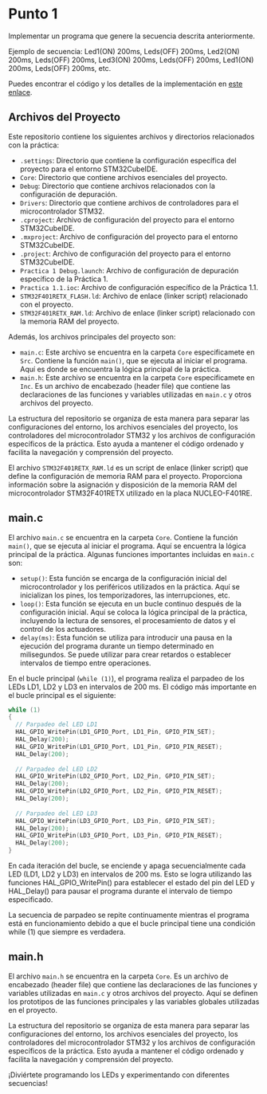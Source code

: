 # Punto 1

Implementar un programa que genere la secuencia descrita anteriormente.

Ejemplo de secuencia: Led1(ON) 200ms, Leds(OFF) 200ms, Led2(ON) 200ms, Leds(OFF) 200ms, Led3(ON) 200ms, Leds(OFF) 200ms, Led1(ON) 200ms, Leds(OFF) 200ms, etc.

Puedes encontrar el código y los detalles de la implementación en [este enlace](https://github.com/Kzamudioq/PdM_workspace/tree/main/Practica%201/Practica%201.1).

## Archivos del Proyecto

Este repositorio contiene los siguientes archivos y directorios relacionados con la práctica:

- `.settings`: Directorio que contiene la configuración específica del proyecto para el entorno STM32CubeIDE.
- `Core`: Directorio que contiene archivos esenciales del proyecto.
- `Debug`: Directorio que contiene archivos relacionados con la configuración de depuración.
- `Drivers`: Directorio que contiene archivos de controladores para el microcontrolador STM32.
- `.cproject`: Archivo de configuración del proyecto para el entorno STM32CubeIDE.
- `.mxproject`: Archivo de configuración del proyecto para el entorno STM32CubeIDE.
- `.project`: Archivo de configuración del proyecto para el entorno STM32CubeIDE.
- `Practica 1 Debug.launch`: Archivo de configuración de depuración específico de la Práctica 1.
- `Practica 1.1.ioc`: Archivo de configuración específico de la Práctica 1.1.
- `STM32F401RETX_FLASH.ld`: Archivo de enlace (linker script) relacionado con el proyecto.
- `STM32F401RETX_RAM.ld`: Archivo de enlace (linker script) relacionado con la memoria RAM del proyecto.

Además, los archivos principales del proyecto son:

- `main.c`: Este archivo se encuentra en la carpeta `Core` especificamete en `Src`. Contiene la función `main()`, que se ejecuta al iniciar el programa. Aquí es donde se encuentra la lógica principal de la práctica.
- `main.h`: Este archivo se encuentra en la carpeta `Core` especificamete en `Inc`. Es un archivo de encabezado (header file) que contiene las declaraciones de las funciones y variables utilizadas en `main.c` y otros archivos del proyecto.

La estructura del repositorio se organiza de esta manera para separar las configuraciones del entorno, los archivos esenciales del proyecto, los controladores del microcontrolador STM32 y los archivos de configuración específicos de la práctica. Esto ayuda a mantener el código ordenado y facilita la navegación y comprensión del proyecto.

El archivo `STM32F401RETX_RAM.ld` es un script de enlace (linker script) que define la configuración de memoria RAM para el proyecto. Proporciona información sobre la asignación y disposición de la memoria RAM del microcontrolador STM32F401RETX utilizado en la placa NUCLEO-F401RE.

## main.c

El archivo `main.c` se encuentra en la carpeta `Core`. Contiene la función `main()`, que se ejecuta al iniciar el programa. Aquí se encuentra la lógica principal de la práctica. Algunas funciones importantes incluidas en `main.c` son:

- `setup()`: Esta función se encarga de la configuración inicial del microcontrolador y los periféricos utilizados en la práctica. Aquí se inicializan los pines, los temporizadores, las interrupciones, etc.
- `loop()`: Esta función se ejecuta en un bucle continuo después de la configuración inicial. Aquí se coloca la lógica principal de la práctica, incluyendo la lectura de sensores, el procesamiento de datos y el control de los actuadores.
- `delay(ms)`: Esta función se utiliza para introducir una pausa en la ejecución del programa durante un tiempo determinado en milisegundos. Se puede utilizar para crear retardos o establecer intervalos de tiempo entre operaciones.

En el bucle principal (`while (1)`), el programa realiza el parpadeo de los LEDs LD1, LD2 y LD3 en intervalos de 200 ms. El código más importante en el bucle principal es el siguiente:

```c
while (1)
{
  // Parpadeo del LED LD1
  HAL_GPIO_WritePin(LD1_GPIO_Port, LD1_Pin, GPIO_PIN_SET);
  HAL_Delay(200);
  HAL_GPIO_WritePin(LD1_GPIO_Port, LD1_Pin, GPIO_PIN_RESET);
  HAL_Delay(200);
  
  // Parpadeo del LED LD2
  HAL_GPIO_WritePin(LD2_GPIO_Port, LD2_Pin, GPIO_PIN_SET);
  HAL_Delay(200);
  HAL_GPIO_WritePin(LD2_GPIO_Port, LD2_Pin, GPIO_PIN_RESET);
  HAL_Delay(200);
  
  // Parpadeo del LED LD3
  HAL_GPIO_WritePin(LD3_GPIO_Port, LD3_Pin, GPIO_PIN_SET);
  HAL_Delay(200);
  HAL_GPIO_WritePin(LD3_GPIO_Port, LD3_Pin, GPIO_PIN_RESET);
  HAL_Delay(200);
}
```
En cada iteración del bucle, se enciende y apaga secuencialmente cada LED (LD1, LD2 y LD3) en intervalos de 200 ms. Esto se logra utilizando las funciones HAL_GPIO_WritePin() para establecer el estado del pin del LED y HAL_Delay() para pausar el programa durante el intervalo de tiempo especificado.

La secuencia de parpadeo se repite continuamente mientras el programa está en funcionamiento debido a que el bucle principal tiene una condición while (1) que siempre es verdadera.

## main.h

El archivo `main.h` se encuentra en la carpeta `Core`. Es un archivo de encabezado (header file) que contiene las declaraciones de las funciones y variables utilizadas en `main.c` y otros archivos del proyecto. Aquí se definen los prototipos de las funciones principales y las variables globales utilizadas en el proyecto.

La estructura del repositorio se organiza de esta manera para separar las configuraciones del entorno, los archivos esenciales del proyecto, los controladores del microcontrolador STM32 y los archivos de configuración específicos de la práctica. Esto ayuda a mantener el código ordenado y facilita la navegación y comprensión del proyecto.

¡Diviértete programando los LEDs y experimentando con diferentes secuencias!

